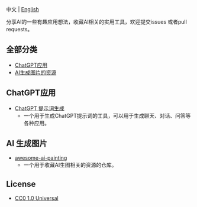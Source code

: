 中文 | [English](README.md)

分享AI的一些有趣应用想法，收藏AI相关的实用工具，欢迎提交issues 或者pull requests。

## 全部分类
- [ChatGPT应用](#ChatGPT应用)
- [AI生成图片的资源](#AI-生成图片)

## ChatGPT应用
- [ChatGPT 提示词生成](https://github.com/f/awesome-chatgpt-prompts) 
    - 一个用于生成ChatGPT提示词的工具，可以用于生成聊天、对话、问答等各种应用。

## AI 生成图片
- [awesome-ai-painting](https://github.com/hua1995116/awesome-ai-painting)
    - 一个用于收藏AI生图相关的资源的仓库。

## License
- [CC0 1.0 Universal](https://creativecommons.org/publicdomain/zero/1.0/deed.en)